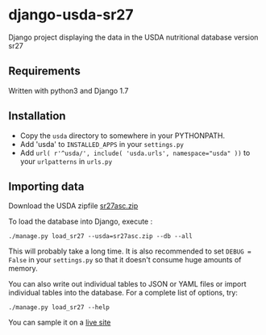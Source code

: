 # django-usda-sr27
Django project displaying the data in the USDA nutritional database version sr27

## Requirements

Written with python3 and Django 1.7

## Installation

* Copy the `usda` directory to somewhere in your PYTHONPATH.
* Add 'usda' to `INSTALLED_APPS` in your `settings.py`
* Add `url( r'^usda/', include( 'usda.urls', namespace="usda" ))` to your `urlpatterns` in `urls.py`

## Importing data

Download the USDA zipfile [sr27asc.zip](https://www.ars.usda.gov/SP2UserFiles/Place/12354500/Data/SR27/dnload/sr27asc.zip)

To load the database into Django, execute :

    ./manage.py load_sr27 --usda=sr27asc.zip --db --all

This will probably take a long time. It is also
recommended to set `DEBUG = False` in your `settings.py`
so that it doesn't consume huge amounts of memory.

You can also write out individual tables to JSON or YAML files or
import individual tables into the database. For a complete list of options, try:

    ./manage.py load_sr27 --help

You can sample it on a [live site](http://www.vagabondcoder/usda)
